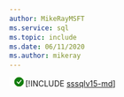 ```yaml
---
author: MikeRayMSFT
ms.service: sql
ms.topic: include
ms.date: 06/11/2020
ms.author: mikeray
---
```


<Token>![yes](../media/yes-icon.png)[!INCLUDE [sssqlv15-md](../sssqlv15-md.md)]</Token>


